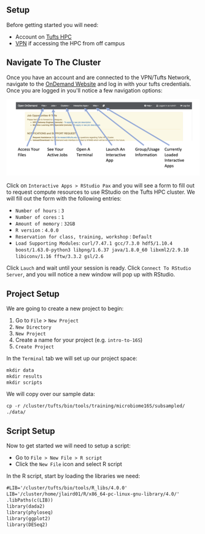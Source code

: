 ## Setup

Before getting started you will need:

- Account on [Tufts HPC](https://access.tufts.edu/research-cluster-account)
- [VPN](https://access.tufts.edu/vpn) if accessing the HPC from off campus

## Navigate To The Cluster

Once you have an account and are connected to the VPN/Tufts Network, navigate to the [OnDemand Website](https://ondemand.pax.tufts.edu/) and log in with your tufts credentials. Once you are logged in you'll notice a few navigation options:

![](images/ondemandLayout.png)

Click on `Interactive Apps > RStudio Pax` and you will see a form to fill out to request compute resources to use RStudio on the Tufts HPC cluster. We will fill out the form with the following entries:

- `Number of hours` : `3`
- `Number of cores` : `1`
- `Amount of memory` : `32GB`
- `R version` : `4.0.0`
- `Reservation for class, training, workshop` : `Default`
- `Load Supporting Modules`: `curl/7.47.1 gcc/7.3.0 hdf5/1.10.4 boost/1.63.0-python3 libpng/1.6.37 java/1.8.0_60 libxml2/2.9.10 libiconv/1.16 fftw/3.3.2 gsl/2.6`

Click `Lauch` and wait until your session is ready. Click `Connect To RStudio Server`, and you will notice a new window will pop up with RStudio. 

## Project Setup

We are going to create a new project to begin:

1. Go to `File` > `New Project`
2. `New Directory`
3. `New Project`
4. Create a name for your project (e.g. `intro-to-16S`)
5. `Create Project`

In the `Terminal` tab we will set up our project space:

```
mkdir data
mkdir results
mkdir scripts
```

We will copy over our sample data:

```
cp -r /cluster/tufts/bio/tools/training/microbiome16S/subsampled/ ./data/
```
## Script Setup

Now to get started we will need to setup a script:

- Go to `File > New File > R script`
- Click the `New File` icon and select R script

In the R script, start by loading the libraries we need:

```
#LIB='/cluster/tufts/bio/tools/R_libs/4.0.0'
LIB='/cluster/home/jlaird01/R/x86_64-pc-linux-gnu-library/4.0/'
.libPaths(c(LIB))
library(dada2)
library(phyloseq)
library(ggplot2)
library(DESeq2)
```


